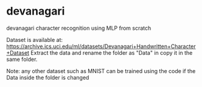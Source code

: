 # devanagari
devanagari character recognition using MLP from scratch

Dataset is available at:
https://archive.ics.uci.edu/ml/datasets/Devanagari+Handwritten+Character+Dataset
Extract the data and rename the folder as "Data" in copy it in the same folder.

Note: any other dataset such as MNIST can be trained using the code if the Data inside the 
folder is changed
